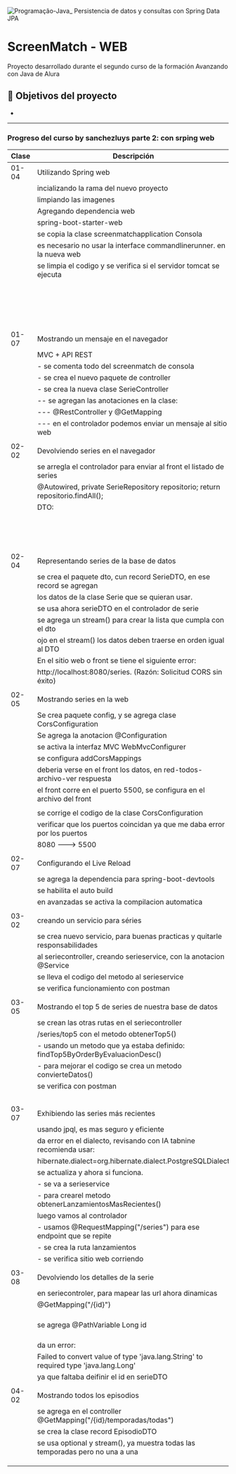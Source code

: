 ![Programação-Java_ Persistencia de datos y consultas con Spring Data JPA](https://github.com/genesysR-dev/2066-java-persitencia-de-datos-y-consultas-con-Spring-JPA/assets/91544872/e0e3a9f8-afc7-4e7b-be83-469351ef2d70)

# ScreenMatch - WEB

Proyecto desarrollado durante el segundo curso de la formación Avanzando con Java de Alura

## 🔨 Objetivos del proyecto

* 

----------------------------------------------------------------

### Progreso del curso by sanchezluys parte 2: con srping web

| Clase | Descripción                                                                          | Estado    / Observaciones / Errores                                                                                              |
|-------|--------------------------------------------------------------------------------------|----------------------------------------------------------------------------------------------------------------------------------|
| 01-04 | Utilizando Spring web                                                                |                                                                                                                                  |
|       | incializando la rama del nuevo proyecto                                              |                                                                                                                                  |
|       | limpiando las imagenes                                                               |                                                                                                                                  |
|       | Agregando dependencia web                                                            |                                                                                                                                  |
|       | spring-boot-starter-web                                                              | <artifactId>spring-boot-starter-web</artifactId>                                                                                 |
|       | se copia la clase screenmatchapplication Consola                                     |                                                                                                                                  |
|       | es necesario no usar la interface commandlinerunner. en la nueva web                 | ![img.png](img.png)                                                                                                              |
|       | se limpia el codigo y se verifica si el servidor tomcat se ejecuta                   | asi se muestra el servicio tomcat corriendo en error                                                                             |
|       |                                                                                      |                                                                                                                                  |
|       |                                                                                      | Se puede definir el puerto en spring, agregando                                                                                  |
|       |                                                                                      | al application.properties                                                                                                        |
|       |                                                                                      | server.port=8081  por ejemplo.                                                                                                   |
|       |                                                                                      |                                                                                                                                  |
| 01-07 | Mostrando un mensaje en el navegador                                                 |                                                                                                                                  |
|       | MVC + API REST                                                                       |                                                                                                                                  |
|       | - se comenta todo del screenmatch de consola                                         |                                                                                                                                  |
|       | - se crea el nuevo paquete de controller                                             |                                                                                                                                  |
|       | - se crea la nueva clase SerieController                                             |                                                                                                                                  |
|       | -- se agregan las anotaciones en la clase:                                           |                                                                                                                                  |
|       | --- @RestController y @GetMapping                                                    | ![img_1.png](img_1.png)                                                                                                          |
|       | --- en el controlador podemos enviar un mensaje al sitio web                         |                                                                                                                                  |
|       |                                                                                      |                                                                                                                                  |
| 02-02 | Devolviendo series en el navegador                                                   |                                                                                                                                  |
|       | se arregla el controlador para enviar al front el listado de series                  |                                                                                                                                  |
|       | @Autowired, private SerieRepository repositorio; return repositorio.findAll();       | se presenta un error por referencia circular en jackson databind                                                                 |
|       | DTO:                                                                                 | stackoverflow                                                                                                                    |
|       |                                                                                      | ErrorMvcAutoConfiguration$StaticView : Cannot render error page for request [/series] as the response has already been committed |
| 02-04 | Representando series de la base de datos                                             |                                                                                                                                  |
|       | se crea el paquete dto, cun record SerieDTO, en ese record se agregan                | ![img_2.png](img_2.png)                                                                                                          |
|       | los datos de la clase Serie que se quieran usar.                                     |                                                                                                                                  |
|       | se usa ahora serieDTO en el controlador de serie                                     |                                                                                                                                  |
|       | se agrega un stream() para crear la lista que cumpla con el dto                      |                                                                                                                                  |
|       | ojo en el stream() los datos deben traerse en orden igual al DTO                     |                                                                                                                                  |
|       | En el sitio web o front se tiene el siguiente error:                                 |                                                                                                                                  |
|       | http://localhost:8080/series. (Razón: Solicitud CORS sin éxito)                      |                                                                                                                                  |
|       |                                                                                      |                                                                                                                                  |
| 02-05 | Mostrando series en la web                                                           |                                                                                                                                  |
|       | Se crea paquete config, y se agrega clase CorsConfiguration                          |                                                                                                                                  |
|       | Se agrega la anotacion @Configuration                                                |                                                                                                                                  |
|       | se activa la interfaz MVC  WebMvcConfigurer                                          |                                                                                                                                  |
|       | se configura addCorsMappings                                                         |                                                                                                                                  |
|       | deberia verse en el front los datos, en red-todos-archivo-ver respuesta              |                                                                                                                                  |
|       | el front corre en el puerto 5500, se configura en el archivo del front               |                                                                                                                                  |
|       |                                                                                      |                                                                                                                                  |
|       | se corrige el codigo de la clase CorsConfiguration                                   | ![img_3.png](img_3.png)                                                                                                          |
|       | verificar que los puertos coincidan ya que me daba error por los puertos             |                                                                                                                                  |
|       | 8080 ---> 5500                                                                       |                                                                                                                                  |
|       |                                                                                      |                                                                                                                                  |
| 02-07 | Configurando el Live Reload                                                          |                                                                                                                                  |
|       | se agrega la dependencia para spring-boot-devtools                                   | ![img_4.png](img_4.png)                                                                                                          |
|       | se habilita el auto build                                                            | ![img_5.png](img_5.png)                                                                                                          |
|       | en avanzadas se activa la compilacion automatica                                     |                                                                                                                                  |
|       |                                                                                      |                                                                                                                                  |
| 03-02 | creando un servicio para séries                                                      |                                                                                                                                  |
|       | se crea nuevo servicio, para buenas practicas y quitarle responsabilidades           |                                                                                                                                  |
|       | al seriecontroller, creando serieservice, con la anotacion @Service                  |                                                                                                                                  |
|       | se lleva el codigo del metodo al serieservice                                        |                                                                                                                                  |
|       | se verifica funcionamiento con postman                                               | ![img_6.png](img_6.png)                                                                                                          |
|       |                                                                                      |                                                                                                                                  |
| 03-05 | Mostrando el top 5 de series de nuestra base de datos                                |                                                                                                                                  |
|       | se crean las otras rutas en el seriecontroller                                       |                                                                                                                                  |
|       | /series/top5 con el metodo obtenerTop5()                                             |                                                                                                                                  |
|       | - usando un metodo que ya estaba definido: findTop5ByOrderByEvaluacionDesc()         |                                                                                                                                  |
|       | - para mejorar el codigo se crea un metodo convierteDatos()                          |                                                                                                                                  |
|       | se verifica con postman                                                              | ![img_7.png](img_7.png)                                                                                                          |
|       |                                                                                      | ![img_8.png](img_8.png)                                                                                                          |
| 03-07 | Exhibiendo las series más recientes                                                  |                                                                                                                                  |
|       | usando jpql, es mas seguro y eficiente                                               |                                                                                                                                  |
|       | da error en el dialecto, revisando con IA tabnine recomienda usar:                   |                                                                                                                                  |
|       | hibernate.dialect=org.hibernate.dialect.PostgreSQLDialect                            |                                                                                                                                  |
|       | se actualiza y ahora si funciona.                                                    |                                                                                                                                  |
|       | - se va a serieservice                                                               |                                                                                                                                  |
|       | - para crearel metodo   obtenerLanzamientosMasRecientes()                            |                                                                                                                                  |
|       | luego vamos al controlador                                                           |                                                                                                                                  |
|       | - usamos @RequestMapping("/series") para ese endpoint que se repite                  |                                                                                                                                  |
|       | - se crea la ruta lanzamientos                                                       |                                                                                                                                  |
|       | - se verifica sitio web corriendo                                                    |                                                                                                                                  |
|       |                                                                                      |                                                                                                                                  |
| 03-08 | Devolviendo los detalles de la serie                                                 |                                                                                                                                  |
|       | en seriecontroler, para mapear las url ahora dinamicas                               |                                                                                                                                  |
|       | @GetMapping("/{id}")                                                                 |                                                                                                                                  |
|       | se agrega @PathVariable Long id                                                      | verifiar dependenci, en mi caso decia que dependia de maven y me daba error                                                      |
|       | da un error:                                                                         |                                                                                                                                  |
|       | Failed to convert value of type 'java.lang.String' to required type 'java.lang.Long' |                                                                                                                                  |
|       | ya que faltaba deifinir el id en serieDTO                                            |                                                                                                                                  |
|       |                                                                                      |                                                                                                                                  |
| 04-02 | Mostrando todos los episodios                                                        |  ![img_9.png](img_9.png)                                                                                                                                |
|       | se agrega en el controller @GetMapping("/{id}/temporadas/todas")                     |                                                                                                                                  |
|       | se crea la clase record EpisodioDTO                                                  |                                                                                                                                  |
|       | se usa optional y stream(), ya muestra todas las temporadas pero no una a una        |                                                                                                                                  |
|       |                                                                                      |                                                                                                                                  |
|       |                                                                                      |                                                                                                                                  |
|       |                                                                                      |                                                                                                                                  |


